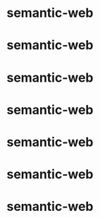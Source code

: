 # semantic-web
# semantic-web
# semantic-web
# semantic-web
# semantic-web
# semantic-web
# semantic-web
